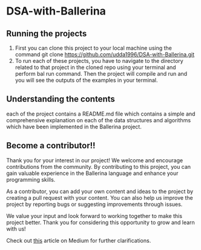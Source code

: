 # DSA-with-Ballerina

## Running the projects
1. First you can clone this project to your local machine using the command git clone https://github.com/udda1996/DSA-with-Ballerina.git
2. To run each of these projects, you have to navigate to the directory related to that project in the cloned repo using your terminal and perform bal run command. Then the project will compile and run and you will see the outputs of the examples in your terminal.

## Understanding the contents
each of the project contains a README.md file which contains a simple and comprehensive explanation on each of the data structures and algorithms which have been implemented in the Ballerina project.

## Become a contributor!!
Thank you for your interest in our project! We welcome and encourage contributions from the community. By contributing to this project, you can gain valuable experience in the Ballerina language and enhance your programming skills.

As a contributor, you can add your own content and ideas to the project by creating a pull request with your content. You can also help us improve the project by reporting bugs or suggesting improvements through issues.

We value your input and look forward to working together to make this project better. Thank you for considering this opportunity to grow and learn with us!

Check out [this](https://medium.com/@charuka.udupitiya/data-structures-and-algorithms-with-ballerina-7aed1a7eab35) article on Medium for further clarifications.
